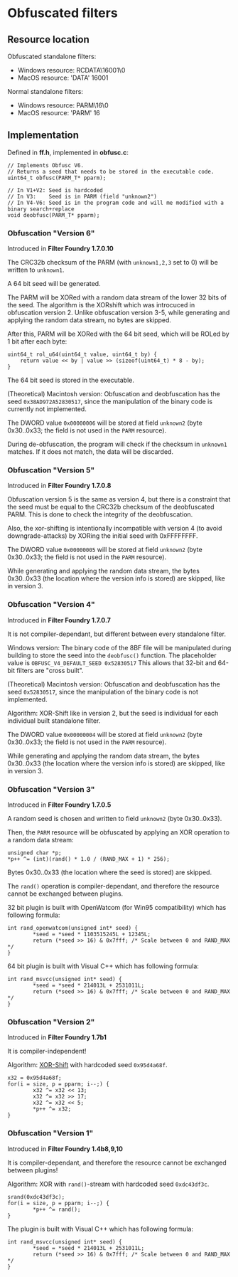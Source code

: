 # Obfuscated filters

## Resource location

Obfuscated standalone filters:
- Windows resource: RCDATA\16001\0
- MacOS resource: 'DATA' 16001

Normal standalone filters:
- Windows resource: PARM\16\0
- MacOS resource: 'PARM' 16

## Implementation

Defined in **ff.h**, implemented in **obfusc.c**:

    // Implements Obfusc V6.
    // Returns a seed that needs to be stored in the executable code.
    uint64_t obfusc(PARM_T* pparm);

    // In V1+V2: Seed is hardcoded
    // In V3:    Seed is in PARM (field "unknown2")
    // In V4-V6: Seed is in the program code and will me modified with a binary search+replace
    void deobfusc(PARM_T* pparm);

### Obfuscation "Version 6"

Introduced in **Filter Foundry 1.7.0.10**

The CRC32b checksum of the PARM (with `unknown1,2,3` set to 0)
will be written to `unknown1`.

A 64 bit seed will be generated.

The PARM will be XORed with a random data stream of the lower 32 bits of the seed.
The algorithm is the XORshift which was introcuced in obfuscation version 2.
Unlike obfuscation version 3-5, while generating and applying the random data
stream, no bytes are skipped.

After this, PARM will be XORed with the 64 bit seed,
which will be ROLed by 1 bit after each byte:

    uint64_t rol_u64(uint64_t value, uint64_t by) {
        return value << by | value >> (sizeof(uint64_t) * 8 - by);
    }

The 64 bit seed is stored in the executable.

(Theoretical) Macintosh version:
Obfuscation and deobfuscation has the seed `0x38AD972A52830517`, since the
manipulation of the binary code is currently not implemented.

The DWORD value `0x00000006` will be stored at field `unknown2`
(byte 0x30..0x33; the field is not used in the `PARM` resource).

During de-obfuscation, the program will check if the checksum in `unknown1`
matches. If it does not match, the data will be discarded.

### Obfuscation "Version 5"

Introduced in **Filter Foundry 1.7.0.8**

Obfuscation version 5 is the same as version 4, but there is a constraint
that the seed must be equal to the CRC32b checksum of the deobfuscated PARM.
This is done to check the integrity of the deobfuscation.

Also, the xor-shifting is intentionally incompatible with version 4
(to avoid downgrade-attacks) by XORing the initial seed with 0xFFFFFFFF.

The DWORD value `0x00000005` will be stored at field `unknown2`
(byte 0x30..0x33; the field is not used in the `PARM` resource).

While generating and applying the random data stream, the bytes
0x30..0x33 (the location where the version info is stored) are skipped,
like in version 3.

### Obfuscation "Version 4"

Introduced in **Filter Foundry 1.7.0.7**

It is not compiler-dependant, but different between every standalone filter.

Windows version:
The binary code of the 8BF file will be manipulated during building
to store the seed into the `deobfusc()` function.
The placeholder value is `OBFUSC_V4_DEFAULT_SEED 0x52830517`
This allows that 32-bit and 64-bit filters are "cross built".

(Theoretical) Macintosh version:
Obfuscation and deobfuscation has the seed `0x52830517`, since the
manipulation of the binary code is not implemented.

Algorithm: XOR-Shift like in version 2, but the seed is individual for
each individual built standalone filter.

The DWORD value `0x00000004` will be stored at field `unknown2`
(byte 0x30..0x33; the field is not used in the `PARM` resource).

While generating and applying the random data stream, the bytes
0x30..0x33 (the location where the version info is stored) are skipped,
like in version 3.

### Obfuscation "Version 3"

Introduced in **Filter Foundry 1.7.0.5**

A random seed is chosen and written to field `unknown2` (byte 0x30..0x33).

Then, the `PARM` resource will be obfuscated by applying an XOR operation to a random data stream:

    unsigned char *p;
    *p++ ^= (int)(rand() * 1.0 / (RAND_MAX + 1) * 256);
    
Bytes 0x30..0x33 (the location where the seed is stored) are skipped.

The `rand()` operation is compiler-dependant, and therefore the resource cannot be exchanged between plugins.

32 bit plugin is built with OpenWatcom (for Win95 compatibility) which has following formula:

    int rand_openwatcom(unsigned int* seed) {
            *seed = *seed * 1103515245L + 12345L;
            return (*seed >> 16) & 0x7fff; /* Scale between 0 and RAND_MAX */
    }

64 bit plugin is built with Visual C++ which has following formula:

    int rand_msvcc(unsigned int* seed) {
            *seed = *seed * 214013L + 2531011L;
            return (*seed >> 16) & 0x7fff; /* Scale between 0 and RAND_MAX */
    }

### Obfuscation "Version 2"

Introduced in **Filter Foundry 1.7b1**

It is compiler-independent!

Algorithm: [XOR-Shift](https://de.wikipedia.org/wiki/Xorshift "XOR-Shift") with hardcoded seed `0x95d4a68f`.

    x32 = 0x95d4a68f;
    for(i = size, p = pparm; i--;) {
            x32 ^= x32 << 13;
            x32 ^= x32 >> 17;
            x32 ^= x32 << 5;
            *p++ ^= x32;
    }

### Obfuscation "Version 1"

Introduced in **Filter Foundry 1.4b8,9,10**

It is compiler-dependant, and therefore the resource cannot be exchanged between plugins!

Algorithm: XOR with `rand()`-stream with hardcoded seed `0xdc43df3c`.

    srand(0xdc43df3c);
    for(i = size, p = pparm; i--;) {
            *p++ ^= rand();
    }

The plugin is built with Visual C++ which has following formula:

    int rand_msvcc(unsigned int* seed) {
            *seed = *seed * 214013L + 2531011L;
            return (*seed >> 16) & 0x7fff; /* Scale between 0 and RAND_MAX */
    }

